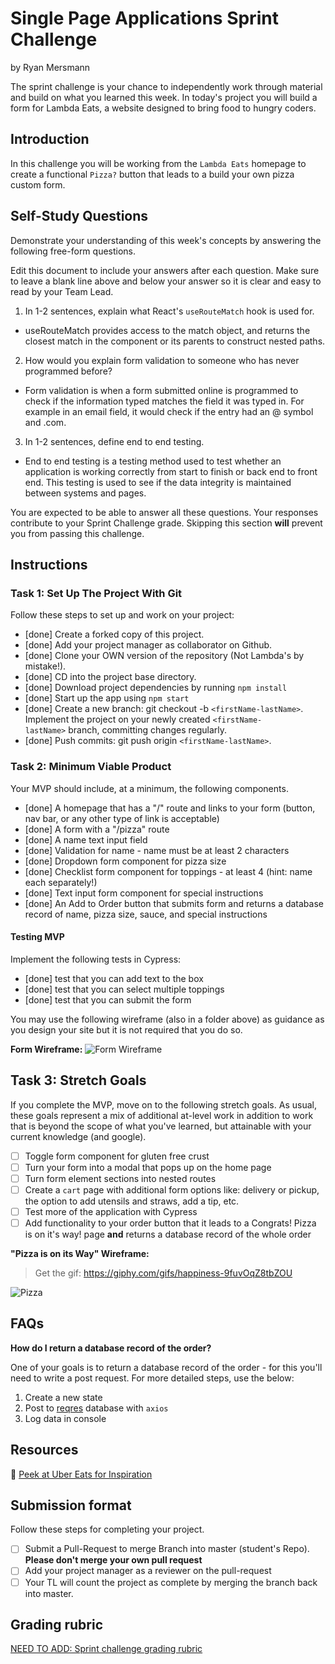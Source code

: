 # Single Page Applications Sprint Challenge

by Ryan Mersmann

The sprint challenge is your chance to independently work through material and build on what you learned this week. In today's project you will build a form for Lambda Eats, a website designed to bring food to hungry coders.

## Introduction

In this challenge you will be working from the `Lambda Eats` homepage to create a functional `Pizza?` button that leads to a build your own pizza custom form.

## **Self-Study Questions**

Demonstrate your understanding of this week's concepts by answering the following free-form questions.

Edit this document to include your answers after each question. Make sure to leave a blank line above and below your answer so it is clear and easy to read by your Team Lead.

1. In 1-2 sentences, explain what React's `useRouteMatch` hook is used for.

- useRouteMatch provides access to the match object, and returns the closest match in the component or its parents to construct nested paths.

2. How would you explain form validation to someone who has never programmed before?

- Form validation is when a form submitted online is programmed to check if the information typed matches the field it was typed in. For example in an email field, it would check if the entry had an @ symbol and .com.

3. In 1-2 sentences, define end to end testing.

-  End to end testing is a testing method used to test whether an application is working correctly from start to finish or back end to front end. This testing is used to see if the data integrity is maintained between systems and pages.

You are expected to be able to answer all these questions. Your responses contribute to your Sprint Challenge grade. Skipping this section **will** prevent you from passing this challenge.

## Instructions

### Task 1: Set Up The Project With Git

Follow these steps to set up and work on your project:

- [done] Create a forked copy of this project.
- [done] Add your project manager as collaborator on Github.
- [done] Clone your OWN version of the repository (Not Lambda's by mistake!).
- [done] CD into the project base directory.
- [done] Download project dependencies by running `npm install`
- [done] Start up the app using `npm start`
- [done] Create a new branch: git checkout -b `<firstName-lastName>`. Implement the project on your newly created `<firstName-lastName>` branch, committing changes regularly.
- [done] Push commits: git push origin `<firstName-lastName>`.

### Task 2: Minimum Viable Product

Your MVP should include, at a minimum, the following components.

- [done] A homepage that has a "/" route and links to your form (button, nav bar, or any other type of link is acceptable)
- [done] A form with a "/pizza" route
- [done] A name text input field
- [done] Validation for name - name must be at least 2 characters
- [done] Dropdown form component for pizza size
- [done] Checklist form component for toppings - at least 4 (hint: name each separately!)
- [done] Text input form component for special instructions
- [done] An Add to Order button that submits form and returns a database record of name, pizza size, sauce, and special instructions

#### Testing MVP

Implement the following tests in Cypress:

- [done] test that you can add text to the box
- [done] test that you can select multiple toppings
- [done] test that you can submit the form

You may use the following wireframe (also in a folder above) as guidance as you design your site but it is not required that you do so.

**Form Wireframe:**
![Form Wireframe](https://i.imgur.com/ii7wc0u.png)

## Task 3: Stretch Goals

If you complete the MVP, move on to the following stretch goals. As usual, these goals represent a mix of additional at-level work in addition to work that is beyond the scope of what you've learned, but attainable with your current knowledge (and google).

- [ ] Toggle form component for gluten free crust
- [ ] Turn your form into a modal that pops up on the home page
- [ ] Turn form element sections into nested routes
- [ ] Create a `cart` page with additional form options like: delivery or pickup, the option to add utensils and straws, add a tip, etc.
- [ ] Test more of the application with Cypress
- [ ] Add functionality to your order button that it leads to a Congrats! Pizza is on it's way! page **and** returns a database record of the whole order

**"Pizza is on its Way" Wireframe:**

> Get the gif: https://giphy.com/gifs/happiness-9fuvOqZ8tbZOU

![Pizza](https://i.imgur.com/AkId0mo.gif)

## FAQs

**How do I return a database record of the order?**

One of your goals is to return a database record of the order - for this you'll need to write a post request. For more detailed steps, use the below:

1. Create a new state
2. Post to [reqres](https://reqres.in/) database with `axios`
3. Log data in console

## Resources

👀 [Peek at Uber Eats for Inspiration](https://ubereats.com/)

## Submission format

Follow these steps for completing your project.

- [ ] Submit a Pull-Request to merge <firstName-lastName> Branch into master (student's Repo). **Please don't merge your own pull request**
- [ ] Add your project manager as a reviewer on the pull-request
- [ ] Your TL will count the project as complete by merging the branch back into master.

## Grading rubric

[NEED TO ADD: Sprint challenge grading rubric](https://www.notion.so/e7b32e56ebad4f57b3521efb886f4508)
